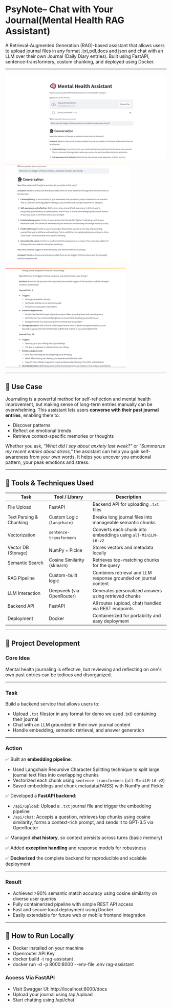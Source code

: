 #  PsyNote– Chat with Your Journal(Mental Health RAG Assistant)

A Retrieval-Augmented Generation (RAG)-based assistant that allows users to upload  journal files in any format .txt,pdf,docs and json and chat with an LLM over their own Journal (Daily Diary entries). Built using FastAPI, sentence-transformers, custom chunking, and deployed using Docker.

---
![PsyNote Demo](media/Demo03.png)

![PsyNote Demo](media/Demo04.png)

![PsyNote Demo](media/Demo05.png)

---

## 📌 Use Case

Journaling is a powerful method for self-reflection and mental health improvement, but making sense of long-term entries manually can be overwhelming. This assistant lets users **converse with their past journal entries**, enabling them to:

- Discover patterns
- Reflect on emotional trends
- Retrieve context-specific memories or thoughts

Whether you ask, _"What did I say about anxiety last week?"_ or _"Summarize my recent entries about stress,"_ the assistant can help you gain self-awareness from your own words.
It helps you uncover you emotional pattern, your peak emotions and stress.

---

## 📌 Tools & Techniques Used

| Task                     | Tool / Library               | Description                                                                 |
|--------------------------|------------------------------|-----------------------------------------------------------------------------|
| File Upload              | FastAPI                      | Backend API for uploading `.txt` files                                      |
| Text Parsing & Chunking  | Custom Logic (`langchain`)   | Breaks long journal files into manageable semantic chunks                   |
| Vectorization            | `sentence-transformers`      | Converts each chunk into embeddings using `all-MiniLM-L6-v2`                |
| Vector DB (Storage)      | NumPy + Pickle               | Stores vectors and metadata locally                                         |
| Semantic Search          | Cosine Similarity (sklearn)  | Retrieves top-matching chunks for the query                                 |
| RAG Pipeline             | Custom-built logic           | Combines retrieval and LLM response grounded on journal content             |
| LLM Interaction          | Deepseek (via OpenRouter)    | Generates personalized answers using retrieved chunks                       |
| Backend API              | FastAPI                      | All routes (upload, chat) handled via REST endpoints                        |
| Deployment               | Docker                       | Containerized for portability and easy deployment                           |

---

## 📌 Project Development

### **Core Idea**

Mental health journaling is effective, but reviewing and reflecting on one's own past entries can be tedious and disorganized.

---

### **Task**

Build a backend service that allows users to:

- Upload `.txt` files(or in any format for demo we used .txt) containing their journal
- Chat with an LLM grounded in their own journal content
- Handle embedding, semantic retrieval, and answer generation

---

### **Action**

✅ Built an **embedding pipeline**:
- Used Langchain Recursive Character Splitting technique  to split large journal text files into overlapping chunks
- Vectorized each chunk using `sentence-transformers` (`all-MiniLM-L6-v2`)
- Saved embeddings and chunk metadata(FAISS) with NumPy and Pickle

✅ Developed a **FastAPI backend**:
- `/api/upload`: Upload a `.txt` journal file and trigger the embedding pipeline
- `/api/chat`: Accepts a question, retrieves top chunks using cosine similarity, forms a context-rich prompt, and sends it to GPT-3.5 via OpenRouter

✅ Managed **chat history**, so context persists across turns (basic memory)

✅ Added **exception handling** and response models for robustness

✅ **Dockerized** the complete backend for reproducible and scalable deployment

---

### **Result**

- Achieved >90% semantic match accuracy using cosine similarity on diverse user queries
- Fully containerized pipeline with simple REST API access
- Fast and secure local deployment using Docker
- Easily extendable for future web or mobile frontend integration

---

## 📌 How to Run Locally 
- Docker installed on your machine
- Openrouter API Key
- docker build -t rag-assistant .
- docker run -d -p 8000:8000 --env-file .env rag-assistant

### Access Via FastAPI
- Visit Swagger UI: http://localhost:8000/docs
- Upload your journal using /api/upload
- Start chatting using /api/chat.




